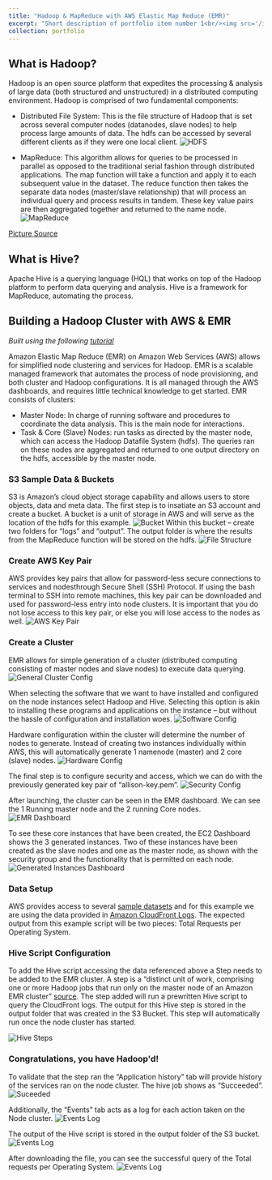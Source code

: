 ```yaml
---
title: "Hadoop & MapReduce with AWS Elastic Map Reduce (EMR)"
excerpt: "Short description of portfolio item number 1<br/><img src='/images/500x300.png'>"
collection: portfolio
---
```

## What is Hadoop?
Hadoop is an open source platform that expedites the processing & analysis of large data (both
structured and unstructured) in a distributed computing environment. Hadoop is comprised of
two fundamental components:

* Distributed File System: This is the file structure of Hadoop that is set across several
computer nodes (datanodes, slave nodes) to help process large amounts of data. The hdfs can
be accessed by several different clients as if they were one local client. 
![HDFS](/images/hadoopemr/Picture1.png)



* MapReduce: This algorithm allows for queries to be processed in parallel as opposed to the
traditional serial fashion through distributed applications. The map function will take a
function and apply it to each subsequent value in the dataset. The reduce function then takes
the separate data nodes (master/slave relationship) that will process an individual query and 
process results in tandem. These key value pairs are then aggregated together and returned to
the name node. 
![MapReduce](/images/hadoopemr/Picture2.png)

[Picture Source](https://blog.sqlauthority.com/)

## What is Hive?
Apache Hive is a querying language (HQL) that works on top of the Hadoop platform to perform
data querying and analysis. Hive is a framework for MapReduce, automating the process. 

## Building a Hadoop Cluster with AWS & EMR 
_Built using the following [tutorial](https://docs.aws.amazon.com/emr/latest/ManagementGuide/emr-gs.html)_

Amazon Elastic Map Reduce (EMR) on Amazon Web Services (AWS) allows for simplified
node clustering and services for Hadoop. EMR is a scalable managed framework that automates the process of node provisioning, and both cluster and Hadoop configurations. It is all managed through the AWS dashboards, and requires little technical knowledge to get started. EMR consists of clusters:
* Master Node: In charge of running software and procedures to coordinate the data
analysis. This is the main node for interactions.
* Task & Core (Slave) Nodes: run tasks as directed by the master node, which can access
the Hadoop Datafile System (hdfs). The queries ran on these nodes are aggregated and
returned to one output directory on the hdfs, accessible by the master node. 

### S3 Sample Data & Buckets 
S3 is Amazon’s cloud object storage capability and allows users to store objects, data and meta data. The first step is to insatiate an S3 account and create a bucket. A bucket is a unit of storage in AWS and will serve as the location of the hdfs for this example. 
![Bucket](/images/hadoopemr/Picture3.png)
Within this bucket – create two folders for “logs” and “output”. The output folder is where the results from the MapReduce function will be stored on the hdfs. 
![File Structure](/images/hadoopemr/Picture43.png)

### Create AWS Key Pair
AWS provides key pairs that allow for password-less secure connections to services and nodesthrough Secure Shell (SSH) Protocol. If using the bash terminal to SSH into remote machines, this key pair can be downloaded and used for password-less entry into node clusters. It is important that you do not lose access to this key pair, or else you will lose access to the nodes as well.
![AWS Key Pair](/images/hadoopemr/Picture5.png)

### Create a Cluster
EMR allows for simple generation of a cluster (distributed computing consisting of master nodes and slave nodes) to execute data querying. 
![General Cluster Config](/images/hadoopemr/Picture6.png)

When selecting the software that we want to have installed and configured on the node instances select Hadoop and Hive. Selecting this option is akin to installing these programs and applications on the instance – but without the hassle of configuration and installation woes. 
![Software Config](/images/hadoopemr/Picture7.png)

Hardware configuration within the cluster will determine the number of nodes to generate.
Instead of creating two instances individually within AWS, this will automatically generate 1 namenode (master) and 2 core (slave) nodes. 
![Hardware Config](/images/hadoopemr/Picture8.png)


The final step is to configure security and access, which we can do with the previously generated key pair of “allison-key.pem”.
![Security Config](/images/hadoopemr/Picture9.png)

After launching, the cluster can be seen in the EMR dashboard. We can see the 1 Running master node and the 2 running Core nodes. 
![EMR Dashboard](/images/hadoopemr/Picture10.png)

To see these core instances that have been created, the EC2 Dashboard shows the 3 generated instances. Two of these instances have been created as the slave nodes and one as the master node, as shown with the security group and the functionality that is permitted on each node.
![Generated Instances Dashboard](/images/hadoopemr/Picture11.png)

### Data Setup
AWS provides access to several [sample datasets](s3://us-west-2.elasticmapreduce.samples) and for this example we are using the data provided in [Amazon CloudFront Logs](s3://us-west2.elasticmapreduce.samples/cloudfront/code/Hive_CloudFront.q). The expected output from this example script will be two pieces: Total Requests per Operating System.


### Hive Script Configuration
To add the Hive script accessing the data referenced above a Step needs to be added to the EMR cluster. A step is a “distinct unit of work, comprising one or more Hadoop jobs that run only on the master node of an Amazon EMR cluster” [source](https://aws.amazon.com/premiumsupport/knowledge-center/bootstrap-step-emr/). The step added will run a prewritten Hive script to query the CloudFront logs. The output for this Hive step is stored in the output folder that was created in the S3 Bucket. This step will automatically run once the node cluster has started. 

![Hive Steps](/images/hadoopemr/Picture12.png)


### Congratulations, you have Hadoop'd!
To validate that the step ran the “Application history” tab will provide history of the services ran on the node cluster. The hive job shows as “Succeeded”.
![Suceeded](/images/hadoopemr/picture16.png)

Additionally, the “Events” tab acts as a log for each action taken on the Node cluster.
![Events Log](/images/hadoopemr/Picture13.png)

The output of the Hive script is stored in the output folder of the S3 bucket.
![Events Log](/images/hadoopemr/Picture14.png)

After downloading the file, you can see the successful query of the Total requests per Operating System.
![Events Log](/images/hadoopemr/Picture15.png)

